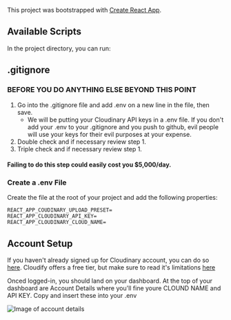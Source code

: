 This project was bootstrapped with [Create React App](https://github.com/facebook/create-react-app).

## Available Scripts

In the project directory, you can run:

## .gitignore
### BEFORE YOU DO ANYTHING ELSE BEYOND THIS POINT
1. Go into the .gitignore file and add .env on a new line in the file, then save.
    - We will be putting your Cloudinary API keys in a .env file. If you don't add your .env to your .gitignore and you push to github, evil people will use your keys for their evil purposes at your expense.
1. Double check and if necessary review step 1.
1. Triple check and if necessary review step 1.
#### **Failing to do this step could easily cost you $5,000/day.**

### Create a .env File
Create the file at the root of your project and add the following properties:
```
REACT_APP_COUDINARY_UPLOAD_PRESET=
REACT_APP_CLOUDINARY_API_KEY=
REACT_APP_CLOUDINARY_CLOUD_NAME=
```

## Account Setup
If you haven't already signed up for Cloudinary account, you can do so [here](https://cloudinary.com/). Cloudify offers a free tier, but make sure to read it's limitations [here](https://cloudinary.com/pricing)

Onced logged-in, you should land on your dashboard. At the top of your dashboard are Account Details where you'll fine youre CLOUND NAME and API KEY. Copy and insert these into your .env

![Image of account details](C:\Users\Sam\Documents\01-Dev\React\Tutorial\cloudinary-upload-demo\cloudinary-upload-demo\src\images\account_details.png)
